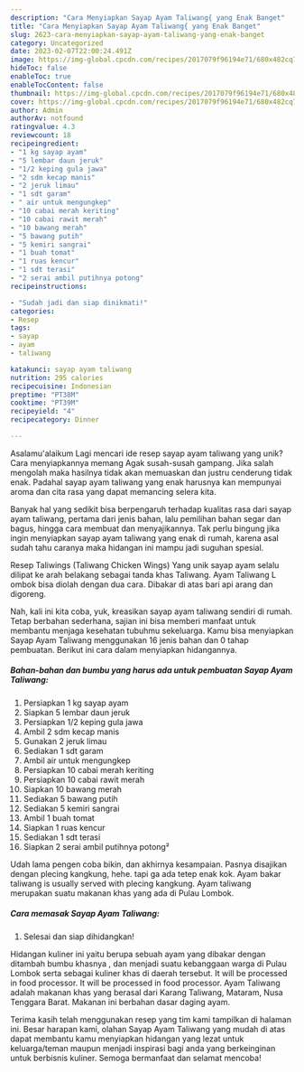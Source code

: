 ```yaml
---
description: "Cara Menyiapkan Sayap Ayam Taliwang{ yang Enak Banget"
title: "Cara Menyiapkan Sayap Ayam Taliwang{ yang Enak Banget"
slug: 2623-cara-menyiapkan-sayap-ayam-taliwang-yang-enak-banget
category: Uncategorized
date: 2023-02-07T22:00:24.491Z
image: https://img-global.cpcdn.com/recipes/2017079f96194e71/680x482cq70/sayap-ayam-taliwang-foto-resep-utama.jpg
hideToc: false
enableToc: true
enableTocContent: false
thumbnail: https://img-global.cpcdn.com/recipes/2017079f96194e71/680x482cq70/sayap-ayam-taliwang-foto-resep-utama.jpg
cover: https://img-global.cpcdn.com/recipes/2017079f96194e71/680x482cq70/sayap-ayam-taliwang-foto-resep-utama.jpg
author: Admin
authorAv: notfound
ratingvalue: 4.3
reviewcount: 18
recipeingredient:
- "1 kg sayap ayam"
- "5 lembar daun jeruk"
- "1/2 keping gula jawa"
- "2 sdm kecap manis"
- "2 jeruk limau"
- "1 sdt garam"
- " air untuk mengungkep"
- "10 cabai merah keriting"
- "10 cabai rawit merah"
- "10 bawang merah"
- "5 bawang putih"
- "5 kemiri sangrai"
- "1 buah tomat"
- "1 ruas kencur"
- "1 sdt terasi"
- "2 serai ambil putihnya potong"
recipeinstructions:

- "Sudah jadi dan siap dinikmati!"
categories:
- Resep
tags:
- sayap
- ayam
- taliwang

katakunci: sayap ayam taliwang 
nutrition: 295 calories
recipecuisine: Indonesian
preptime: "PT38M"
cooktime: "PT39M"
recipeyield: "4"
recipecategory: Dinner

---
```



Asalamu'alaikum Lagi mencari ide resep sayap ayam taliwang yang unik? Cara menyiapkannya memang Agak susah-susah gampang. Jika salah mengolah maka hasilnya tidak akan memuaskan dan justru cenderung tidak enak. Padahal sayap ayam taliwang yang enak harusnya kan mempunyai aroma dan cita rasa yang dapat memancing selera kita.


Banyak hal yang sedikit bisa berpengaruh terhadap kualitas rasa dari sayap ayam taliwang, pertama dari jenis bahan, lalu pemilihan bahan segar dan bagus, hingga cara membuat dan menyajikannya. Tak perlu bingung jika ingin menyiapkan sayap ayam taliwang yang enak di rumah, karena asal sudah tahu caranya maka hidangan ini mampu jadi suguhan spesial.

Resep Taliwings (Taliwang Chicken Wings) Yang unik sayap ayam selalu dilipat ke arah belakang sebagai tanda khas Taliwang. Ayam Taliwang L ombok bisa diolah dengan dua cara. Dibakar di atas bari api arang dan digoreng.


Nah, kali ini kita coba, yuk, kreasikan sayap ayam taliwang sendiri di rumah. Tetap berbahan sederhana, sajian ini bisa memberi manfaat untuk membantu menjaga kesehatan tubuhmu sekeluarga. Kamu bisa menyiapkan Sayap Ayam Taliwang menggunakan 16 jenis bahan dan 0 tahap pembuatan. Berikut ini cara dalam menyiapkan hidangannya.

<!--inarticleads1-->

##### Bahan-bahan dan bumbu yang harus ada untuk pembuatan Sayap Ayam Taliwang:

1. Persiapkan 1 kg sayap ayam
1. Siapkan 5 lembar daun jeruk
1. Persiapkan 1/2 keping gula jawa
1. Ambil 2 sdm kecap manis
1. Gunakan 2 jeruk limau
1. Sediakan 1 sdt garam
1. Ambil  air untuk mengungkep
1. Persiapkan 10 cabai merah keriting
1. Persiapkan 10 cabai rawit merah
1. Siapkan 10 bawang merah
1. Sediakan 5 bawang putih
1. Sediakan 5 kemiri sangrai
1. Ambil 1 buah tomat
1. Siapkan 1 ruas kencur
1. Sediakan 1 sdt terasi
1. Siapkan 2 serai ambil putihnya potong²


Udah lama pengen coba bikin, dan akhirnya kesampaian. Pasnya disajikan dengan plecing kangkung, hehe. tapi ga ada tetep enak kok. Ayam bakar taliwang is usually served with plecing kangkung. Ayam taliwang merupakan suatu makanan khas yang ada di Pulau Lombok. 

<!--inarticleads2-->

##### Cara memasak Sayap Ayam Taliwang:


1. Selesai dan siap dihidangkan!

Hidangan kuliner ini yaitu berupa sebuah ayam yang dibakar dengan ditambah bumbu khasnya , dan menjadi suatu kebanggaan warga di Pulau Lombok serta sebagai kuliner khas di daerah tersebut. It will be processed in food processor. It will be processed in food processor. Ayam Taliwang adalah makanan khas yang berasal dari Karang Taliwang, Mataram, Nusa Tenggara Barat. Makanan ini berbahan dasar daging ayam. 

Terima kasih telah menggunakan resep yang tim kami tampilkan di halaman ini. Besar harapan kami, olahan Sayap Ayam Taliwang yang mudah di atas dapat membantu kamu menyiapkan hidangan yang lezat untuk keluarga/teman maupun menjadi inspirasi bagi anda yang berkeinginan untuk berbisnis kuliner. Semoga bermanfaat dan selamat mencoba!
